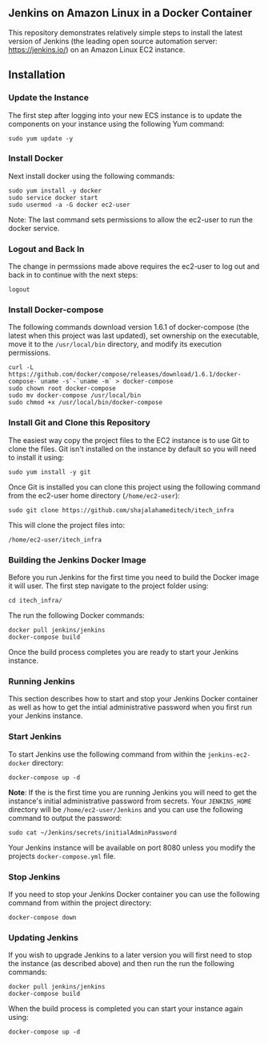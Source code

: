 
## Jenkins on Amazon Linux in a Docker Container

This repository demonstrates relatively simple steps to install the latest version of Jenkins (the leading open source automation server: https://jenkins.io/) on an Amazon Linux EC2 instance.

## Installation

### Update the Instance

The first step after logging into your new ECS instance is to update the components on your instance using the following Yum command:

``` sudo yum update -y ```

### Install Docker

Next install docker using the following commands:

```
sudo yum install -y docker
sudo service docker start
sudo usermod -a -G docker ec2-user
```

Note: The last command sets permissions to allow the ec2-user to run the docker service.

### Logout and Back In

The change in permssions made above requires the ec2-user to log out and back in to continue with the next steps:

```logout```

### Install Docker-compose

The following commands download version 1.6.1 of docker-compose (the latest when this project was last updated), set ownership on the executable, move it to the ```/usr/local/bin``` directory, and modify its execution permissions.

```
curl -L https://github.com/docker/compose/releases/download/1.6.1/docker-compose-`uname -s`-`uname -m` > docker-compose 
sudo chown root docker-compose
sudo mv docker-compose /usr/local/bin
sudo chmod +x /usr/local/bin/docker-compose
```

### Install Git and Clone this Repository

The easiest way copy the project files to the EC2 instance is to use Git to clone the files. Git isn't installed on the instance by default so you will need to install it using:

```sudo yum install -y git```

Once Git is installed you can clone this project using the following command from the ec2-user home directory (```/home/ec2-user```):

```sudo git clone https://github.com/shajalahameditech/itech_infra```

This will clone the project files into:

```/home/ec2-user/itech_infra```

### Building the Jenkins Docker Image

Before you run Jenkins for the first time you need to build the Docker image it will user. The first step navigate to the project folder using:

```cd itech_infra/```

The run the following Docker commands:

```
docker pull jenkins/jenkins
docker-compose build
```

Once the build process completes you are ready to start your Jenkins instance.

### Running Jenkins

This section describes how to start and stop your Jenkins Docker container as well as how to get the intial administrative password when you first run your Jenkins instance.

### Start Jenkins

To start Jenkins use the following command from within the ```jenkins-ec2-docker``` directory:

```docker-compose up -d```

**Note**: If the is the first time you are running Jenkins you will need to get the instance's initial administrative password from secrets. Your ```JENKINS_HOME``` directory will be ```/home/ec2-user/Jenkins``` and you can use the following command to output the password:

```sudo cat ~/Jenkins/secrets/initialAdminPassword```

Your Jenkins instance will be available on port 8080 unless you modify the projects ```docker-compose.yml``` file.

### Stop Jenkins

If you need to stop your Jenkins Docker container you can use the following command from within the project directory:

```docker-compose down```

### Updating Jenkins 

If you wish to upgrade Jenkins to a later version you will first need to stop the instance (as described above) and then run the run the following commands:

```
docker pull jenkins/jenkins
docker-compose build
```

When the build process is completed you can start your instance again using:

```docker-compose up -d```



